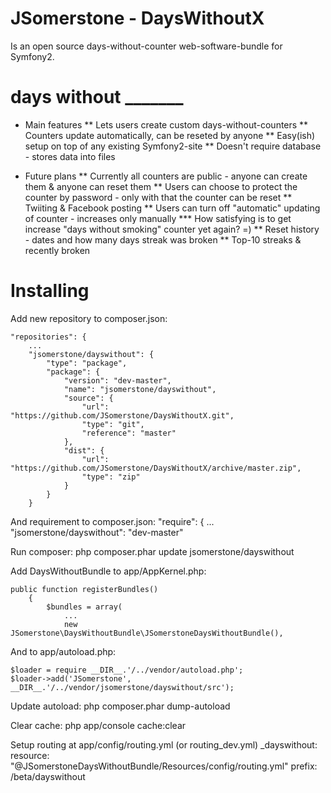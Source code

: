 JSomerstone - DaysWithoutX
==========================

Is an open source days-without-counter web-software-bundle for Symfony2.

# days without _______

* Main features
** Lets users create custom days-without-counters
** Counters update automatically, can be reseted by anyone
** Easy(ish) setup on top of any existing Symfony2-site
** Doesn't require database - stores data into files

* Future plans
** Currently all counters are public - anyone can create them & anyone can reset them
** Users can choose to protect the counter by password - only with that the counter can be reset
** Twiiting & Facebook posting
** Users can turn off "automatic" updating of counter - increases only manually
*** How satisfying is to get increase "days without smoking" counter yet again? =)
** Reset history - dates and how many days streak was broken
** Top-10 streaks & recently broken


Installing
==========

Add new repository to composer.json:

    "repositories": {
        ...
        "jsomerstone/dayswithout": {
            "type": "package",
            "package": {
                "version": "dev-master",
                "name": "jsomerstone/dayswithout",
                "source": {
                    "url": "https://github.com/JSomerstone/DaysWithoutX.git",
                    "type": "git",
                    "reference": "master"
                },
                "dist": {
                    "url": "https://github.com/JSomerstone/DaysWithoutX/archive/master.zip",
                    "type": "zip"
                }
            }
        }

And requirement to composer.json:
    "require": {
        ...
        "jsomerstone/dayswithout": "dev-master"

Run composer:
    php composer.phar update jsomerstone/dayswithout

Add DaysWithoutBundle to app/AppKernel.php:

    public function registerBundles()
        {
            $bundles = array(
                ...
                new JSomerstone\DaysWithoutBundle\JSomerstoneDaysWithoutBundle(),

And to app/autoload.php:

    $loader = require __DIR__.'/../vendor/autoload.php';
    $loader->add('JSomerstone', __DIR__.'/../vendor/jsomerstone/dayswithout/src');


Update autoload:
    php composer.phar dump-autoload

Clear cache:
    php app/console cache:clear

Setup routing at app/config/routing.yml (or routing_dev.yml)
    _dayswithout:
        resource: "@JSomerstoneDaysWithoutBundle/Resources/config/routing.yml"
        prefix:   /beta/dayswithout